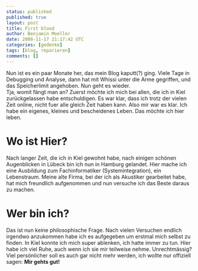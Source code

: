 ```yaml
---
status: published
published: true
layout: post
title: First blood
author: Benjamin Moeller
date: 2008-11-17 21:17:42 UTC
categories: [gedenke]
tags: [blog, reparieren]
comments: []
---
```

Nun ist es ein paar Monate her, das mein Blog kaputt(?) ging. Viele Tage in Debugging und Analyse, dann hat mit Whissi unter die Arme gegriffen, und das Speicherlimit angehoben. Nun geht es wieder.  
Tja, womit fängt man an? Zuerst möchte ich mich bei allen, die ich in Kiel zurückgelassen habe entschuldigen. Es war klar, dass ich trotz der vielen Zeit online, nicht fuer alle gleich Zeit haben kann. Also mir war es klar. Ich habe ein eigenes, kleines und bescheidenes Leben. Das möchte ich hier leben.  

# Wo ist Hier?
Nach langer Zeit, die ich in Kiel gewohnt habe, nach einigen schönen Augenblicken in Lübeck bin ich nun in Hamburg gelandet. Hier mache ich eine Ausbildung zum Fachinformatiker (Systemintegration), ein Lebenstraum. Meine alte Firma, bei der ich als Akustiker gearbeitet habe, hat mich freundlich aufgenommen und nun versuche ich das Beste daraus zu machen.  

# Wer bin ich?
Das ist nun keine philosophische Frage. Nach vielen Versuchen endlich irgendwo anzukommen habe ich es aufgegeben um erstmal mich selbst zu finden. In Kiel konnte ich mich super ablenken, ich hatte immer zu tun. Hier habe ich viel Ruhe, auch wenn ich sie mir teilweise nehme. Unrechtmässig?  
Viel persönlicher soll es auch gar nicht mehr werden, ich wollte nur offiziell sagen: **Mir gehts gut!**  

